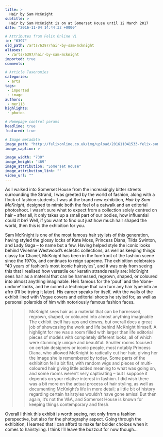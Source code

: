 ```yaml
---
title: >
  Hair by Sam McKnight
subtitle: >
  Hair by Sam McKnight is on at Somerset House until 12 March 2017
date: "2016-11-04 14:44:32 +0000"

# Attributes from Felix Online V1
id: "6397"
old_path: /arts/6397/hair-by-sam-mcknight
aliases:
 - /arts/6397/hair-by-sam-mcknight
imported: true
comments:

# Article Taxonomies
categories:
 - arts
tags:
 - imported
 - image
authors:
 - mer113
highlights:
 - photos

# Homepage control params
headline: true
featured: true

# Image metadata
image_path: "http://felixonline.co.uk/img/upload/201611041533-felix-somerset_house_hair_29.jpg"
image_caption: >

image_width: "730"
image_height: "469"
image_attribution: "Somerset House"
image_attribution_link: ""
video_url: ""
---
```


As I walked into Somerset House from the increasingly bitter streets surrounding the Strand, I was greeted by the world of fashion, along with a flock of fashion students. I was at the brand new exhibition, _Hair by Sam McKnight_, designed to mimic both the feel of a catwalk and an editorial photoshoot. I wasn’t sure what to expect from a collection solely centred on hair – after all, it only takes up a small part of our bodies, how influential could it be? Well, if you want to find out just how much hair shaped the world, then this is the exhibition for you.

Sam McKnight is one of the most famous hair stylists of this generation, having styled the glossy locks of Kate Moss, Princess Diana, Tilda Swinton, and Lady Gaga – to name but a few. Having helped style the iconic looks behind Vivienne Westwood’s eclectic collections, as well as keeping things classy for Chanel, McKnight has been in the forefront of the fashion scene since the 1970s, and continues to reign supreme. The exhibition celebrates “40 years of fashion’s most iconic hairstyles”, and it was only from seeing this that I realised how versatile our keratin strands really are: McKnight sees hair as a material that can be harnessed, regrown, shaped, or coloured into almost anything imaginable. He’s famous for the ‘pouf’ and the ‘done-undone’ looks, and he coined a technique that can turn any hair type into an afro (I’ll be trying it later).  His career speaks for itself, with the walls of the exhibit lined with Vogue covers and editorial shoots he styled for, as well as personal polaroids of him with notoriously famous fashion faces.
> > McKnight sees hair as a material that can be harnessed, regrown, shaped, or coloured into almost anything imaginable
The exhibit itself has ups and downs, but overall does a great job of showcasing the work and life behind McKnight himself. A highlight for me was a room filled with larger than life editorial pieces of models with completely different looks, all of which were stunningly unique and beautiful. Smaller rooms focused on certain designers or iconic people, most notably Princess Diana, who allowed McKnight to radically cut her hair, giving her the image she is remembered by today. Some parts of the exhibition fell a bit flat, with random wigs and pieces of multi-coloured hair giving little added meaning to what was going on, and some rooms weren’t very captivating – but I suppose it depends on your relative interest in fashion. I did wish there was a bit more on the actual process of hair styling, as well as documenting McKnight’s life in more detail; a little bit of history regarding certain hairstyles wouldn’t have gone amiss! But then again, it’s not the V&amp;A, and Somerset House is known for keeping things contemporary and fresh.

Overall I think this exhibit is worth seeing, not only from a fashion perspective, but also for the photography aspect. Going through the exhibition, I learned that I can afford to make far bolder choices when it comes to hairstyling. I think I’ll leave the buzzcut for now though...
